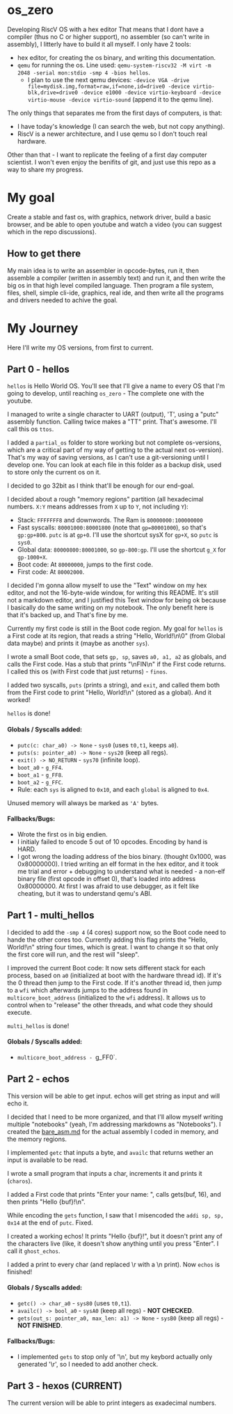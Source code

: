 # os_zero

Developing RiscV OS with a hex editor
That means that I dont have a compiler (thus no C or higher support), no assembler (so can't write in assembly), I litterly have to build it all myself. I only have 2 tools:
- hex editor, for creating the os binary, and writing this documentation.
- `qemu` for running the os. Line used: `qemu-system-riscv32 -M virt -m 2048 -serial mon:stdio -smp 4 -bios hellos`.
    - I plan to use the next qemu devices: `-device VGA -drive file=mydisk.img,format=raw,if=none,id=drive0 -device virtio-blk,drive=drive0 -device e1000 -device virtio-keyboard -device virtio-mouse -device virtio-sound` (append it to the qemu line).

The only things that separates me from the first days of computers, is that:
- I have today's knowledge (I can search the web, but not copy anything).
- RiscV is a newer architecture, and I use qemu so I don't touch real hardware.

Other than that - I want to replicate the feeling of a first day computer scientist. I won't even enjoy the benifits of git, and just use this repo as a way to share my progress.


# My goal

Create a stable and fast os, with graphics, network driver, build a basic browser, and be able to open youtube and watch a video (you can suggest which in the repo discussions).

## How to get there

My main idea is to write an assembler in opcode-bytes, run it, then assemble a compiler (written in assembly text) and run it, and then write the big os in that high level compiled language. Then program a file system, files, shell, simple cli-ide, graphics, real ide, and then write all the programs and drivers needed to achive the goal.




# My Journey

Here I'll write my OS versions, from first to current.


## Part 0 - hellos

`hellos` is Hello World OS. You'll see that I'll give a name to every OS that I'm going to develop, until reaching `os_zero` - The complete one with the youtube.

I managed to write a single character to UART (output), 'T', using a "putc" assembly function. Calling twice makes a "TT" print. That's awesome. I'll call this os `ttos`.

I added a `partial_os` folder to store working but not complete os-versions, which are a critical part of my way of getting to the actual next os-version).
That's my way of saving versions, as I can't use a git-versioning until I develop one. You can look at each file in this folder as a backup disk, used to store only the current os on it.

I decided to go 32bit as I think that'll be enough for our end-goal.

I decided about a rough "memory regions" partition (all hexadecimal numbers. `X:Y` means addresses from `X` up to `Y`, not including `Y`):
- Stack: `FFFFFFF8` and downwords. The Ram is `80000000:100000000`
- Fast syscalls: `80001000:80001800` (note that `gp=80001000`), so that's `gp:gp+800`. `putc` is at `gp+0`. I'll use the shortcut sysX for `gp+X`, so `putc` is `sys0`.
- Global data: `80000800:80001000`, so `gp-800:gp`. I'll use the shortcut `g_X` for `gp-1000+X`.
- Boot code: At `80000000`, jumps to the first code.
- First code: At `80002000`.

I decided I'm gonna allow myself to use the "Text" window on my hex editor, and not the 16-byte-wide window, for writing this README. It's still not a markdown editor, 
and I justified this Text window for being ok because I basically do the same writing on my notebook. The only benefit here is that it's backed up, and That's fine by me.

Currently my first code is still in the Boot code region. My goal for `hellos` is a First code at its region, that reads a string "Hello, World!\n\0" (from Global data maybe) and prints it (maybe as another `sys`).

I wrote a small Boot code, that sets `gp, sp`, saves `a0, a1, a2` as globals, and calls the First code. Has a stub that prints "\nFIN\n" if the First code returns. I called this os (with First code that just returns) - `finos`.

I added two syscalls, `puts` (prints a string), and `exit`, and called them both from the First code to print "Hello, World!\n" (stored as a global). And it worked!

`hellos` is done!

#### Globals / Syscalls added:
- `putc(c: char_a0) -> None` - `sys0` (uses `t0,t1`, keeps `a0`).
- `puts(s: pointer_a0) -> None` - `sys20` (keep all regs).
- `exit() -> NO_RETURN` - `sys70` (infinite loop).
- `boot_a0` - `g_FF4`.
- `boot_a1` - `g_FF8`.
- `boot_a2` - `g_FFC`.
- Rule: each `sys` is aligned to `0x10`, and each `global` is aligned to `0x4`.

Unused memory will always be marked as `'A'` bytes.

#### Fallbacks/Bugs:
- Wrote the first os in big endien.
- I initialy failed to encode 5 out of 10 opcodes. Encoding by hand is HARD.
- I got wrong the loading address of the bios binary. (thought 0x1000, was 0x80000000). I tried writing an elf format in the hex editor, and it took me trial and error + debugging to understand what is needed - a non-elf binary file (first opcode in offset 0), that's loaded into address 0x80000000. At first I was afraid to use debugger, as it felt like cheating, but it was to understand qemu's ABI.



## Part 1 - multi_hellos

I decided to add the `-smp 4` (4 cores) support now, so the Boot code need to hande the other cores too.
Currently adding this flag prints the "Hello, World!\n" string four times, which is great. I want to change it so that only the first core will run, and the rest will "sleep".

I improved the current Boot code: It now sets different stack for each process, based on `a0` (initialized at boot with the hardware thread id). If it's the 0 thread then jump to the First code.
If it's another thread id, then jump to a `wfi` which afterwards jumps to the address found in `multicore_boot_address` (initialized to the `wfi` address).
It allows us to control when to "release" the other threads, and what code they should execute.

`multi_hellos` is done!

#### Globals / Syscalls added:
- `multicore_boot_address - `g_FF0`.



## Part 2 - echos

This version will be able to get input. echos will get string as input and will echo it.

I decided that I need to be more organized, and that I'll allow myself writing multiple "notebooks" (yeah, I'm addressing markdowns as "Notebooks").
I created the [bare_asm.md](bare_asm.md) for the actual assembly I coded in memory, and the memory regions.

I implemented `getc` that inputs a byte, and `availc` that returns wether an input is available to be read.

I wrote a small program that inputs a char, increments it and prints it (`charos`).

I added a First code that prints "Enter your name: ", calls gets(buf, 16), and then prints "Hello {buf}!\n".

While encoding the `gets` function, I saw that I misencoded the `addi sp, sp, 0x14` at the end of `putc`. Fixed.

I created a working echos! It prints "Hello {buf}!", but it doesn't print any of the characters live (like, it doesn't show anything until you press "Enter". I call it `ghost_echos`.

I added a print to every char (and replaced \r with a \n print). Now `echos` is finished!

#### Globals / Syscalls added:
- `getc() -> char_a0` - `sys80` (uses `t0,t1`).
- `availc() -> bool_a0` - `sysA0` (keep all regs) - **NOT CHECKED**.
- `gets(out_s: pointer_a0, max_len: a1) -> None` - `sysB0` (keep all regs) - **NOT FINISHED**.

#### Fallbacks/Bugs:
- I implemented `gets` to stop only of '\n', but my keybord actually only generated '\r', so I needed to add another check.



## Part 3 - hexos (**CURRENT**)

The current version will be able to print integers as exadecimal numbers.
